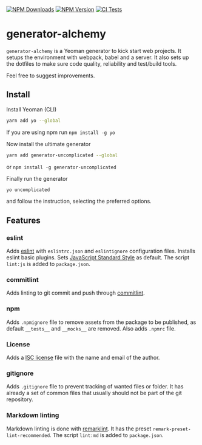 [![NPM Downloads](https://img.shields.io/npm/dt/generator-alchemy?logo=npm&style=flat-square)](https://www.npmjs.com/package/generator-alchemy)
[![NPM Version](https://img.shields.io/npm/v/generator-alchemy?logo=npm&style=flat-square)](https://www.npmjs.com/package/generator-alchemy)
[![CI Tests](https://img.shields.io/github/workflow/status/marcol/generator-alchemy/CI?logo=github&style=flat-square)](https://github.com/marcol/generator-alchemy)

# generator-alchemy
`generator-alchemy` is a Yeoman generator to kick start web projects. It setups
the environment with webpack, babel and a server. It also sets up the dotfiles
to make sure code quality, reliability and test/build tools.

Feel free to suggest improvements.

## Install
Install Yeoman (CLI)
```bash
yarn add yo --global
````
If you are using npm run `npm install -g yo`

Now install the ultimate generator
```bash
yarn add generator-uncomplicated --global
```
or `npm install -g generator-uncomplicated`

Finally run the generator
```bash
yo uncomplicated
```
and follow the instruction, selecting the preferred options.

## Features

### eslint
Adds [eslint](https://eslint.org/) with `eslintrc.json` and `eslintignore`
configuration files. Installs eslint basic plugins.
Sets [JavaScript Standard Style](https://standardjs.com/) as default. The
script `lint:js` is added to `package.json`.

### commitlint
Adds linting to git commit and push through [commitlint](https://commitlint.js.org/#/).

### npm
Adds `.npmignore` file to remove assets from the package to be published, as
default `__tests__` and `__mocks__` are removed. Also adds `.npmrc` file.

### License
Adds a [ISC license](https://en.wikipedia.org/wiki/ISC_license) file with the
name and email of the author.

### gitignore
Adds `.gitignore` file to prevent tracking of wanted files or folder. It has
already a set of common files that usually should not be part of the git
repository.

### Markdown linting
Markdown linting is done with [remarklint](https://github.com/remarkjs/remark-lint).
It has the preset `remark-preset-lint-recommended`. The script `lint:md` is
added to `package.json`.
